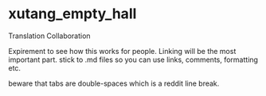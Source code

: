 # xutang_empty_hall
Translation Collaboration

Expirement to see how this works for people. Linking will be the most important part.
stick to .md files so you can use links, comments, formatting etc.

beware that tabs are double-spaces which is a reddit line break.
